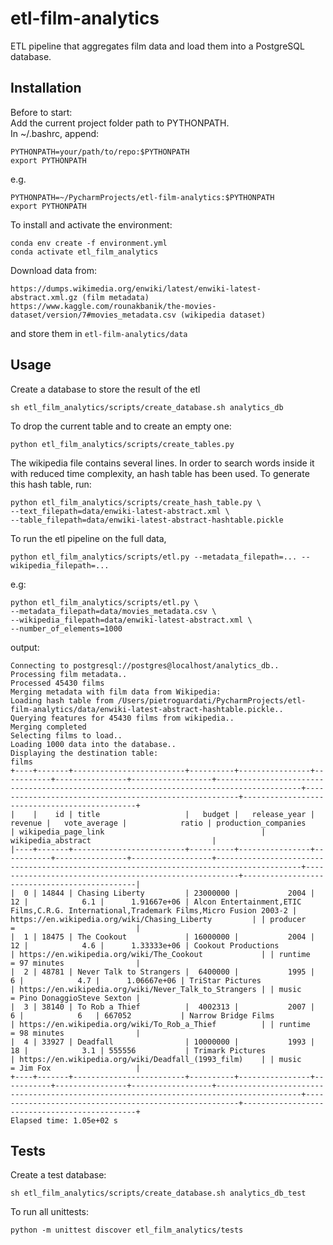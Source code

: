 # etl-film-analytics
ETL pipeline that aggregates film data and load them into a PostgreSQL database.  

## Installation

Before to start:  
Add the current project folder path to PYTHONPATH.  
In ~/.bashrc, append:
```
PYTHONPATH=your/path/to/repo:$PYTHONPATH 
export PYTHONPATH
```
e.g.
```
PYTHONPATH=~/PycharmProjects/etl-film-analytics:$PYTHONPATH 
export PYTHONPATH
```

To install and activate the environment:
```
conda env create -f environment.yml
conda activate etl_film_analytics
```



Download data from:
```
https://dumps.wikimedia.org/enwiki/latest/enwiki-latest-abstract.xml.gz (film metadata)
https://www.kaggle.com/rounakbanik/the-movies-dataset/version/7#movies_metadata.csv (wikipedia dataset)
```
and store them in `etl-film-analytics/data`

## Usage
Create a database to store the result of the etl
```
sh etl_film_analytics/scripts/create_database.sh analytics_db
```

To drop the current table and to create an empty one:
```
python etl_film_analytics/scripts/create_tables.py
```

The wikipedia file contains several lines.
In order to search words inside it with reduced time complexity, an hash table has been used.
To generate this hash table, run:
```
python etl_film_analytics/scripts/create_hash_table.py \
--text_filepath=data/enwiki-latest-abstract.xml \
--table_filepath=data/enwiki-latest-abstract-hashtable.pickle
```

To run the etl pipeline on the full data,  
```
python etl_film_analytics/scripts/etl.py --metadata_filepath=... --wikipedia_filepath=...
```
e.g:
```
python etl_film_analytics/scripts/etl.py \
--metadata_filepath=data/movies_metadata.csv \
--wikipedia_filepath=data/enwiki-latest-abstract.xml \
--number_of_elements=1000
```
output:
```
Connecting to postgresql://postgres@localhost/analytics_db..
Processing film metadata..
Processed 45430 films
Merging metadata with film data from Wikipedia:
Loading hash table from /Users/pietroguardati/PycharmProjects/etl-film-analytics/data/enwiki-latest-abstract-hashtable.pickle..
Querying features for 45430 films from wikipedia..
Merging completed
Selecting films to load..
Loading 1000 data into the database..
Displaying the destination table:
films
+----+-------+-------------------------+----------+----------------+-----------+----------------+------------------+-----------------------------------------------------------------------------------------+-------------------------------------------------------+----------------------------------------------+
|    |    id | title                   |   budget |   release_year |   revenue |   vote_average |            ratio | production_companies                                                                    | wikipedia_page_link                                   | wikipedia_abstract                           |
|----+-------+-------------------------+----------+----------------+-----------+----------------+------------------+-----------------------------------------------------------------------------------------+-------------------------------------------------------+----------------------------------------------|
|  0 | 14844 | Chasing Liberty         | 23000000 |           2004 |        12 |            6.1 |      1.91667e+06 | Alcon Entertainment,ETIC Films,C.R.G. International,Trademark Films,Micro Fusion 2003-2 | https://en.wikipedia.org/wiki/Chasing_Liberty         | | producer       =                           |
|  1 | 18475 | The Cookout             | 16000000 |           2004 |        12 |            4.6 |      1.33333e+06 | Cookout Productions                                                                     | https://en.wikipedia.org/wiki/The_Cookout             | | runtime        = 97 minutes                |
|  2 | 48781 | Never Talk to Strangers |  6400000 |           1995 |         6 |            4.7 |      1.06667e+06 | TriStar Pictures                                                                        | https://en.wikipedia.org/wiki/Never_Talk_to_Strangers | | music          = Pino DonaggioSteve Sexton |
|  3 | 38140 | To Rob a Thief          |  4002313 |           2007 |         6 |            6   | 667052           | Narrow Bridge Films                                                                     | https://en.wikipedia.org/wiki/To_Rob_a_Thief          | | runtime        = 98 minutes                |
|  4 | 33927 | Deadfall                | 10000000 |           1993 |        18 |            3.1 | 555556           | Trimark Pictures                                                                        | https://en.wikipedia.org/wiki/Deadfall_(1993_film)    | | music          = Jim Fox                   |
+----+-------+-------------------------+----------+----------------+-----------+----------------+------------------+-----------------------------------------------------------------------------------------+-------------------------------------------------------+----------------------------------------------+
Elapsed time: 1.05e+02 s
```

## Tests
Create a test database:
```
sh etl_film_analytics/scripts/create_database.sh analytics_db_test
```
To run all unittests:
```
python -m unittest discover etl_film_analytics/tests
```
